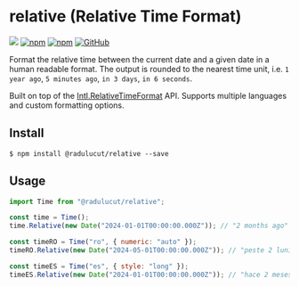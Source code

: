 # relative (Relative Time Format)

![](https://github.com/radulucut/relative/workflows/Node%20CI/badge.svg)
[![npm](https://img.shields.io/npm/v/@radulucut/relative)](https://www.npmjs.com/package/@radulucut/relative)
[![npm](https://img.shields.io/npm/dt/@radulucut/relative)](https://www.npmjs.com/package/@radulucut/relative)
[![GitHub](https://img.shields.io/github/license/radulucut/relative)](https://github.com/radulucut/relative/blob/master/LICENSE)

Format the relative time between the current date and a given date in a human readable format.
The output is rounded to the nearest time unit, i.e. `1 year ago`, `5 minutes ago`, `in 3 days`, `in 6 seconds`.

Built on top of the [Intl.RelativeTimeFormat](https://developer.mozilla.org/en-US/docs/Web/JavaScript/Reference/Global_Objects/Intl/RelativeTimeFormat) API. Supports multiple languages and custom formatting options.

## Install

```
$ npm install @radulucut/relative --save
```

## Usage

```javascript
import Time from "@radulucut/relative";

const time = Time();
time.Relative(new Date("2024-01-01T00:00:00.000Z")); // "2 months ago"

const timeRO = Time("ro", { numeric: "auto" });
timeRO.Relative(new Date("2024-05-01T00:00:00.000Z")); // "peste 2 luni"

const timeES = Time("es", { style: "long" });
timeES.Relative(new Date("2024-01-01T00:00:00.000Z")); // "hace 2 meses"
```
